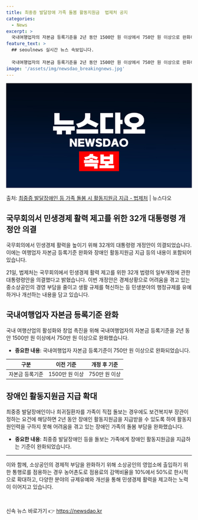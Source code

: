 ```yaml
---
title: 최중증 발달장애 가족 돌봄 활동지원금  법제처 공지
categories:
  - News
excerpt: >
  국내여행업자의 자본금 등록기준을 2년 동안 1500만 원 이상에서 750만 원 이상으로 완화하고, 최중증 발…
feature_text: >
  ## seoulnews 실시간 뉴스 속보입니다.

  국내여행업자의 자본금 등록기준을 2년 동안 1500만 원 이상에서 750만 원 이상으로 완화하고, 최중증 발…
image: '/assets/img/newsdao_breakingnews.jpg'
---
```


![뉴스다오 속보](/assets/img/newsdao_breakingnews.jpg)

<p>출처: <a href="https://newsdao.kr/3861" rel="dofollow">최중증 발달장애인 등 가족 돌봄 시 활동지원금 지급 - 법제처</a> | 뉴스다오</p>

<h2 data-ke-size="size26">국무회의서 민생경제 활력 제고를 위한 32개 대통령령 개정안 의결</h2>
<p data-ke-size="size16">국무회의에서 민생경제 활력을 높이기 위해 32개의 대통령령 개정안이 의결되었습니다. 이에는 여행업자 자본금 등록기준 완화와 장애인 활동지원금 지급 등의 내용이 포함되어 있습니다.</p>
<p data-ke-size="size16">21일, 법제처는 국무회의에서 민생경제 활력 제고를 위한 32개 법령의 일부개정에 관한 대통령령안을 의결했다고 밝혔습니다. 이번 개정안은 경제상황으로 어려움을 겪고 있는 중소상공인의 경영 부담을 줄이고 생활 규제를 혁신하는 등 민생분야의 행정규제를 유예하거나 개선하는 내용을 담고 있습니다.</p>

<h2 data-ke-size="size24">국내여행업자 자본금 등록기준 완화</h2>
<p data-ke-size="size16">국내 여행산업의 활성화와 창업 촉진을 위해 국내여행업자의 자본금 등록기준을 2년 동안 1500만 원 이상에서 750만 원 이상으로 완화했습니다.</p>

<ul>
    <li><b>중요한 내용</b>: 국내여행업자 자본금 등록기준이 750만 원 이상으로 완화되었습니다.</li>
</ul>

<table>
    <thead>
        <tr>
            <th style="text-align: center;">구분</th>
            <th style="text-align: center;">이전 기준</th>
            <th style="text-align: center;">개정 후 기준</th>
        </tr>
    </thead>
    <tbody>
        <tr>
            <td style="text-align: center;">자본금 등록기준</td>
            <td style="text-align: center;">1500만 원 이상</td>
            <td style="text-align: center;">750만 원 이상</td>
        </tr>
    </tbody>
</table>

<h2 data-ke-size="size24">장애인 활동지원금 지급 확대</h2>
<p data-ke-size="size16">최중증 발달장애인이나 희귀질환자를 가족이 직접 돌보는 경우에도 보건복지부 장관이 정하는 요건에 해당하면 2년 동안 장애인 활동지원금을 지급받을 수 있도록 하여 활동지원인력을 구하지 못해 어려움을 겪고 있는 장애인 가족의 돌봄 부담을 완화했습니다.</p>

<ul>
    <li><b>중요한 내용</b>: 최중증 발달장애인 등을 돌보는 가족에게 장애인 활동지원금을 지급하는 기준이 완화되었습니다.</li>
</ul>

<hr>

<p data-ke-size="size16">이와 함께, 소상공인의 경제적 부담을 완화하기 위해 소상공인의 영업소에 출입하기 위한 통행로를 점용하는 경우 농어촌도로 점용료의 감액비율을 10%에서 50%로 한시적으로 확대하고, 다양한 분야의 규제유예와 개선을 통해 민생경제 활력을 제고하는 노력이 이어지고 있습니다.</p>

<p data-ke-size="size16">&nbsp;</p>
 

신속 뉴스 바로가기 👉 <a href="https://newsdao.kr" rel="dofollow">https://newsdao.kr</a>


